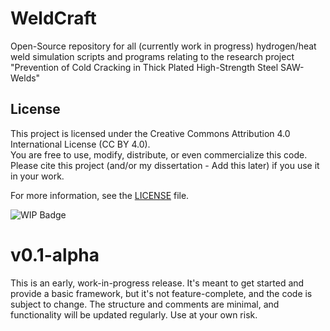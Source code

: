# WeldCraft
Open-Source repository for all (currently work in progress) hydrogen/heat weld simulation scripts and programs relating to the research project "Prevention of Cold Cracking in Thick Plated High-Strength Steel SAW-Welds" 

## License

This project is licensed under the Creative Commons Attribution 4.0 International License (CC BY 4.0).  
You are free to use, modify, distribute, or even commercialize this code. 
Please cite this project (and/or my dissertation - Add this later) if you use it in your work.

For more information, see the [LICENSE](LICENSE) file.

![WIP Badge](https://img.shields.io/badge/status-WIP-yellow.svg)
# v0.1-alpha

This is an early, work-in-progress release. It's meant to get started and provide a basic framework, but it's not feature-complete, and the code is subject to change. The structure and comments are minimal, and functionality will be updated regularly. Use at your own risk.
